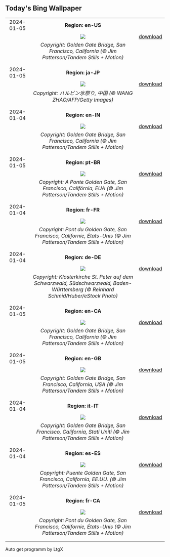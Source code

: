 ## Today's Bing Wallpaper
|      |      |      |
| :----: | :----: | :----: |
|2024-01-05|**Region: en-US**||
||![](https://www.bing.com/th?id=OHR.GoldenGateLight_EN-US7749261025_UHD.jpg&pid=hp&w=1152&h=648&rs=1&c=4)| [download](https://www.bing.com/th?id=OHR.GoldenGateLight_EN-US7749261025_UHD.jpg)|
||*Copyright: Golden Gate Bridge, San Francisco, California (© Jim Patterson/Tandem Stills + Motion)*
||
|||
|2024-01-05|**Region: ja-JP**||
||![](https://www.bing.com/th?id=OHR.HarbinFestival_JA-JP2258801493_UHD.jpg&pid=hp&w=1152&h=648&rs=1&c=4)| [download](https://www.bing.com/th?id=OHR.HarbinFestival_JA-JP2258801493_UHD.jpg)|
||*Copyright: ハルビン氷祭り, 中国 (© WANG ZHAO/AFP/Getty Images)*
||
|||
|2024-01-04|**Region: en-IN**||
||![](https://www.bing.com/th?id=OHR.GoldenGateLight_EN-IN5018210556_UHD.jpg&pid=hp&w=1152&h=648&rs=1&c=4)| [download](https://www.bing.com/th?id=OHR.GoldenGateLight_EN-IN5018210556_UHD.jpg)|
||*Copyright: Golden Gate Bridge, San Francisco, California (© Jim Patterson/Tandem Stills + Motion)*
||
|||
|2024-01-05|**Region: pt-BR**||
||![](https://www.bing.com/th?id=OHR.GoldenGateLight_PT-BR0467523919_UHD.jpg&pid=hp&w=1152&h=648&rs=1&c=4)| [download](https://www.bing.com/th?id=OHR.GoldenGateLight_PT-BR0467523919_UHD.jpg)|
||*Copyright: A Ponte Golden Gate, San Francisco, Califórnia, EUA (© Jim Patterson/Tandem Stills + Motion)*
||
|||
|2024-01-04|**Region: fr-FR**||
||![](https://www.bing.com/th?id=OHR.GoldenGateLight_FR-FR0705317378_UHD.jpg&pid=hp&w=1152&h=648&rs=1&c=4)| [download](https://www.bing.com/th?id=OHR.GoldenGateLight_FR-FR0705317378_UHD.jpg)|
||*Copyright: Pont du Golden Gate, San Francisco, Californie, États-Unis (© Jim Patterson/Tandem Stills + Motion)*
||
|||
|2024-01-04|**Region: de-DE**||
||![](https://www.bing.com/th?id=OHR.StPeterMonastery_DE-DE0883907232_UHD.jpg&pid=hp&w=1152&h=648&rs=1&c=4)| [download](https://www.bing.com/th?id=OHR.StPeterMonastery_DE-DE0883907232_UHD.jpg)|
||*Copyright: Klosterkirche St. Peter auf dem Schwarzwald, Südschwarzwald, Baden-Württemberg (© Reinhard Schmid/Huber/eStock Photo)*
||
|||
|2024-01-05|**Region: en-CA**||
||![](https://www.bing.com/th?id=OHR.GoldenGateLight_EN-CA5633568958_UHD.jpg&pid=hp&w=1152&h=648&rs=1&c=4)| [download](https://www.bing.com/th?id=OHR.GoldenGateLight_EN-CA5633568958_UHD.jpg)|
||*Copyright: Golden Gate Bridge, San Francisco, California (© Jim Patterson/Tandem Stills + Motion)*
||
|||
|2024-01-05|**Region: en-GB**||
||![](https://www.bing.com/th?id=OHR.GoldenGateLight_EN-GB6303595201_UHD.jpg&pid=hp&w=1152&h=648&rs=1&c=4)| [download](https://www.bing.com/th?id=OHR.GoldenGateLight_EN-GB6303595201_UHD.jpg)|
||*Copyright: Golden Gate Bridge, San Francisco, California, USA (© Jim Patterson/Tandem Stills + Motion)*
||
|||
|2024-01-04|**Region: it-IT**||
||![](https://www.bing.com/th?id=OHR.GoldenGateLight_IT-IT6075752946_UHD.jpg&pid=hp&w=1152&h=648&rs=1&c=4)| [download](https://www.bing.com/th?id=OHR.GoldenGateLight_IT-IT6075752946_UHD.jpg)|
||*Copyright: Golden Gate Bridge, San Francisco, California, Stati Uniti (© Jim Patterson/Tandem Stills + Motion)*
||
|||
|2024-01-04|**Region: es-ES**||
||![](https://www.bing.com/th?id=OHR.GoldenGateLight_ES-ES8887697115_UHD.jpg&pid=hp&w=1152&h=648&rs=1&c=4)| [download](https://www.bing.com/th?id=OHR.GoldenGateLight_ES-ES8887697115_UHD.jpg)|
||*Copyright: Puente Golden Gate, San Francisco, California, EE.UU. (© Jim Patterson/Tandem Stills + Motion)*
||
|||
|2024-01-05|**Region: fr-CA**||
||![](https://www.bing.com/th?id=OHR.GoldenGateLight_FR-CA9672349267_UHD.jpg&pid=hp&w=1152&h=648&rs=1&c=4)| [download](https://www.bing.com/th?id=OHR.GoldenGateLight_FR-CA9672349267_UHD.jpg)|
||*Copyright: Pont du Golden Gate, San Francisco, Californie, États-Unis (© Jim Patterson/Tandem Stills + Motion)*
||
|||

Auto get programm by LtgX
